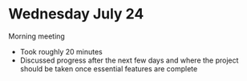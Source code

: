 # Wednesday July 24

Morning meeting
- Took roughly 20 minutes
- Discussed progress after the next few days and where the project should be taken once essential features are complete